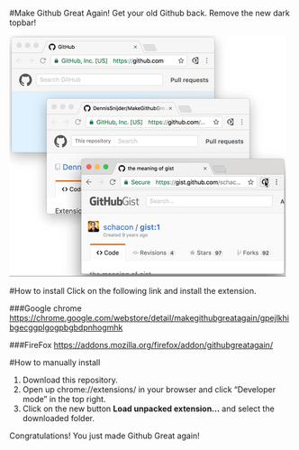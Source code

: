 #Make Github Great Again!
Get your old Github back. Remove the new dark topbar!

![alt screenshot](assets/example.gif)

#How to install
Click on the following link and install the extension.

###Google chrome
https://chrome.google.com/webstore/detail/makegithubgreatagain/gpejlkhibgecggplgogpbgbdpnhogmhk

###FireFox
https://addons.mozilla.org/firefox/addon/githubgreatagain/

#How to manually install
1. Download this repository.
2. Open up chrome://extensions/ in your browser and click “Developer mode” in the top right. 
3. Click on the new button __Load unpacked extension...__ and select the downloaded folder.  

Congratulations! You just made Github Great again!  
